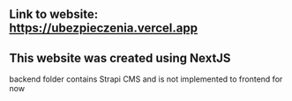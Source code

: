 ## Link to website: https://ubezpieczenia.vercel.app

## This website was created using NextJS

backend folder contains Strapi CMS and is not implemented to frontend for now
